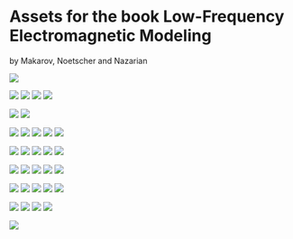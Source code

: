 # Assets for the book Low-Frequency Electromagnetic Modeling
by Makarov, Noetscher and Nazarian

![](cover.jpg)

![](snapshot/figureE40.png)
![](snapshot/figureE41.png)
![](snapshot/figureE42.png)
![](snapshot/figureE43.png)

![](snapshot/figureE51.png)
![](snapshot/figureE52.png)

![](snapshot/figureE61.png)
![](snapshot/figureE62.png)
![](snapshot/figureE63.png)
![](snapshot/figureE64.png)
![](snapshot/figureE65.png)

![](snapshot/figureE71.png)
![](snapshot/figureE72.png)
![](snapshot/figureE73.png)
![](snapshot/figureE74.png)
![](snapshot/figureE75.png)

![](snapshot/figureE20.png)
![](snapshot/figureE21.png)
![](snapshot/figureE22.png)
![](snapshot/figureE23.png)
![](snapshot/figureE24.png)

![](snapshot/figureE31.png)
![](snapshot/figureE32.png)
![](snapshot/figureE33.png)
![](snapshot/figureE34.png)
![](snapshot/figureE35.png)

![](computational/figure01.png)
![](computational/figure02.png)
![](computational/figure03.png)
![](computational/figure04.png)

![](bodycell/fig18a.png)





